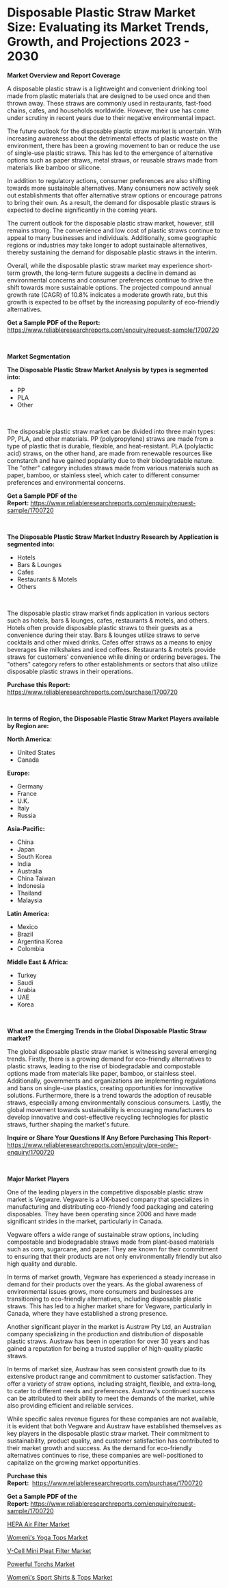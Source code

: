 <p><h1>Disposable Plastic Straw Market Size: Evaluating its Market Trends, Growth, and Projections 2023 - 2030</h1></p><p><strong>Market Overview and Report Coverage</strong></p>
<p><p>A disposable plastic straw is a lightweight and convenient drinking tool made from plastic materials that are designed to be used once and then thrown away. These straws are commonly used in restaurants, fast-food chains, cafes, and households worldwide. However, their use has come under scrutiny in recent years due to their negative environmental impact.</p><p>The future outlook for the disposable plastic straw market is uncertain. With increasing awareness about the detrimental effects of plastic waste on the environment, there has been a growing movement to ban or reduce the use of single-use plastic straws. This has led to the emergence of alternative options such as paper straws, metal straws, or reusable straws made from materials like bamboo or silicone.</p><p>In addition to regulatory actions, consumer preferences are also shifting towards more sustainable alternatives. Many consumers now actively seek out establishments that offer alternative straw options or encourage patrons to bring their own. As a result, the demand for disposable plastic straws is expected to decline significantly in the coming years.</p><p>The current outlook for the disposable plastic straw market, however, still remains strong. The convenience and low cost of plastic straws continue to appeal to many businesses and individuals. Additionally, some geographic regions or industries may take longer to adopt sustainable alternatives, thereby sustaining the demand for disposable plastic straws in the interim.</p><p>Overall, while the disposable plastic straw market may experience short-term growth, the long-term future suggests a decline in demand as environmental concerns and consumer preferences continue to drive the shift towards more sustainable options. The projected compound annual growth rate (CAGR) of 10.8% indicates a moderate growth rate, but this growth is expected to be offset by the increasing popularity of eco-friendly alternatives.</p></p>
<p><strong>Get a Sample PDF of the Report:</strong> <a href="https://www.reliableresearchreports.com/enquiry/request-sample/1700720">https://www.reliableresearchreports.com/enquiry/request-sample/1700720</a></p>
<p>&nbsp;</p>
<p><strong>Market Segmentation</strong></p>
<p><strong>The Disposable Plastic Straw Market Analysis by types is segmented into:</strong></p>
<p><ul><li>PP</li><li>PLA</li><li>Other</li></ul></p>
<p>&nbsp;</p>
<p><p>The disposable plastic straw market can be divided into three main types: PP, PLA, and other materials. PP (polypropylene) straws are made from a type of plastic that is durable, flexible, and heat-resistant. PLA (polylactic acid) straws, on the other hand, are made from renewable resources like cornstarch and have gained popularity due to their biodegradable nature. The "other" category includes straws made from various materials such as paper, bamboo, or stainless steel, which cater to different consumer preferences and environmental concerns.</p></p>
<p><strong>Get a Sample PDF of the Report:</strong>&nbsp;<a href="https://www.reliableresearchreports.com/enquiry/request-sample/1700720">https://www.reliableresearchreports.com/enquiry/request-sample/1700720</a></p>
<p>&nbsp;</p>
<p><strong>The Disposable Plastic Straw Market Industry Research by Application is segmented into:</strong></p>
<p><ul><li>Hotels</li><li>Bars & Lounges</li><li>Cafes</li><li>Restaurants & Motels</li><li>Others</li></ul></p>
<p>&nbsp;</p>
<p><p>The disposable plastic straw market finds application in various sectors such as hotels, bars & lounges, cafes, restaurants & motels, and others. Hotels often provide disposable plastic straws to their guests as a convenience during their stay. Bars & lounges utilize straws to serve cocktails and other mixed drinks. Cafes offer straws as a means to enjoy beverages like milkshakes and iced coffees. Restaurants & motels provide straws for customers' convenience while dining or ordering beverages. The "others" category refers to other establishments or sectors that also utilize disposable plastic straws in their operations.</p></p>
<p><strong>Purchase this Report:</strong>&nbsp; <a href="https://www.reliableresearchreports.com/purchase/1700720">https://www.reliableresearchreports.com/purchase/1700720</a></p>
<p>&nbsp;</p>
<p><strong>In terms of Region, the Disposable Plastic Straw Market Players available by Region are:</strong></p>
<p>
    <p> <strong> North America: </strong>
        <ul>
            <li>United States</li>
            <li>Canada</li>
        </ul>
        </p> 
    <p> <strong> Europe: </strong>
        <ul>
            <li>Germany</li>
            <li>France</li>
            <li>U.K.</li>
            <li>Italy</li>
            <li>Russia</li>
        </ul>
        </p> 
    <p> <strong> Asia-Pacific: </strong>
        <ul>
            <li>China</li>
            <li>Japan</li>
            <li>South Korea</li>
            <li>India</li>
            <li>Australia</li>
            <li>China Taiwan</li>
            <li>Indonesia</li>
            <li>Thailand</li>
            <li>Malaysia</li>
        </ul>
        </p> 
    <p> <strong> Latin America: </strong>
        <ul>
            <li>Mexico</li>
            <li>Brazil</li>
            <li>Argentina Korea</li>
            <li>Colombia</li>
        </ul>
        </p> 
    <p> <strong> Middle East & Africa: </strong>
        <ul>
            <li>Turkey</li>
            <li>Saudi</li>
            <li>Arabia</li>
            <li>UAE</li>
            <li>Korea</li>
        </ul>
    </p>
    </p>
<p>&nbsp;</p>
<p><strong>What are the Emerging Trends in the Global Disposable Plastic Straw market?</strong></p>
<p><p>The global disposable plastic straw market is witnessing several emerging trends. Firstly, there is a growing demand for eco-friendly alternatives to plastic straws, leading to the rise of biodegradable and compostable options made from materials like paper, bamboo, or stainless steel. Additionally, governments and organizations are implementing regulations and bans on single-use plastics, creating opportunities for innovative solutions. Furthermore, there is a trend towards the adoption of reusable straws, especially among environmentally conscious consumers. Lastly, the global movement towards sustainability is encouraging manufacturers to develop innovative and cost-effective recycling technologies for plastic straws, further shaping the market's future.</p></p>
<p><strong>Inquire or Share Your Questions If Any Before Purchasing This Report</strong>- <a href="https://www.reliableresearchreports.com/enquiry/pre-order-enquiry/1700720">https://www.reliableresearchreports.com/enquiry/pre-order-enquiry/1700720</a></p>
<p>&nbsp;</p>
<p><strong>Major Market Players</strong></p>
<p><p>One of the leading players in the competitive disposable plastic straw market is Vegware. Vegware is a UK-based company that specializes in manufacturing and distributing eco-friendly food packaging and catering disposables. They have been operating since 2006 and have made significant strides in the market, particularly in Canada. </p><p>Vegware offers a wide range of sustainable straw options, including compostable and biodegradable straws made from plant-based materials such as corn, sugarcane, and paper. They are known for their commitment to ensuring that their products are not only environmentally friendly but also high quality and durable.</p><p>In terms of market growth, Vegware has experienced a steady increase in demand for their products over the years. As the global awareness of environmental issues grows, more consumers and businesses are transitioning to eco-friendly alternatives, including disposable plastic straws. This has led to a higher market share for Vegware, particularly in Canada, where they have established a strong presence.</p><p>Another significant player in the market is Austraw Pty Ltd, an Australian company specializing in the production and distribution of disposable plastic straws. Austraw has been in operation for over 30 years and has gained a reputation for being a trusted supplier of high-quality plastic straws.</p><p>In terms of market size, Austraw has seen consistent growth due to its extensive product range and commitment to customer satisfaction. They offer a variety of straw options, including straight, flexible, and extra-long, to cater to different needs and preferences. Austraw's continued success can be attributed to their ability to meet the demands of the market, while also providing efficient and reliable services.</p><p>While specific sales revenue figures for these companies are not available, it is evident that both Vegware and Austraw have established themselves as key players in the disposable plastic straw market. Their commitment to sustainability, product quality, and customer satisfaction has contributed to their market growth and success. As the demand for eco-friendly alternatives continues to rise, these companies are well-positioned to capitalize on the growing market opportunities.</p></p>
<p><strong>Purchase this Report:</strong>&nbsp;&nbsp;<a href="https://www.reliableresearchreports.com/purchase/1700720">https://www.reliableresearchreports.com/purchase/1700720</a></p>
<p></p>
<p><strong>Get a Sample PDF of the Report:</strong>&nbsp;<a href="https://www.reliableresearchreports.com/enquiry/request-sample/1700720">https://www.reliableresearchreports.com/enquiry/request-sample/1700720</a></p>
<p><p><a href="https://github.com/rahu1502/Market-Research-Report-List-1/blob/main/hepa-air-filter-market.md">HEPA Air Filter Market</a></p><p><a href="https://medium.com/@loriwatson1948/women-s-yoga-tops-market-analysis-its-cagr-market-segmentation-and-global-industry-overview-c59d7c018899">Women\'s Yoga Tops Market</a></p><p><a href="https://github.com/rahu1501/Market-Research-Report-List-1/blob/main/v-cell-mini-pleat-filter-market.md">V-Cell Mini Pleat Filter Market</a></p><p><a href="https://www.linkedin.com/pulse/powerful-torchs-market-research-report-unlocks-analysis-1bp5e/">Powerful Torchs Market</a></p><p><a href="https://medium.com/@ruthmorales25/women-s-sport-shirts-amp-tops-market-size-market-outlook-and-market-forecast-2023-to-2030-b9e341f33a23">Women\'s Sport Shirts & Tops Market</a></p></p>